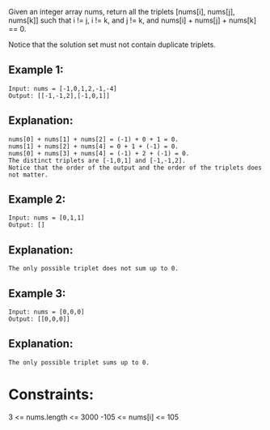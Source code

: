 Given an integer array nums, return all the triplets [nums[i], nums[j], nums[k]] such that i != j, i != k, and j != k, and nums[i] + nums[j] + nums[k] == 0.

Notice that the solution set must not contain duplicate triplets.

 

## Example 1:
```text
Input: nums = [-1,0,1,2,-1,-4]
Output: [[-1,-1,2],[-1,0,1]]
```
## Explanation: 
```text
nums[0] + nums[1] + nums[2] = (-1) + 0 + 1 = 0.
nums[1] + nums[2] + nums[4] = 0 + 1 + (-1) = 0.
nums[0] + nums[3] + nums[4] = (-1) + 2 + (-1) = 0.
The distinct triplets are [-1,0,1] and [-1,-1,2].
Notice that the order of the output and the order of the triplets does not matter.
```
## Example 2:
```text
Input: nums = [0,1,1]
Output: []
```
## Explanation: 
```text
The only possible triplet does not sum up to 0.
```
## Example 3:
```text
Input: nums = [0,0,0]
Output: [[0,0,0]]
```
## Explanation: 
```text
The only possible triplet sums up to 0.
 ```

# Constraints:

3 <= nums.length <= 3000
-105 <= nums[i] <= 105
